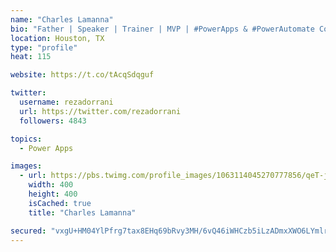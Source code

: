 ```yaml
---
name: "Charles Lamanna"
bio: "Father | Speaker | Trainer | MVP | #PowerApps & #PowerAutomate Community Super User | YouTuber Right-pointing triangle http://youtube.com/c/rezadorrani | Learn - Share - Clockwise rightwards and leftwards open circle arrows"
location: Houston, TX
type: "profile"
heat: 115

website: https://t.co/tAcqSdqguf

twitter:
  username: rezadorrani
  url: https://twitter.com/rezadorrani
  followers: 4843

topics:
  - Power Apps

images:
  - url: https://pbs.twimg.com/profile_images/1063114045270777856/qeT-jpWr_400x400.jpg
    width: 400
    height: 400
    isCached: true
    title: "Charles Lamanna"

secured: "vxgU+HM04YlPfrg7tax8EHq69bRvy3MH/6vQ46iWHCzb5iLzADmxXWO6LYmlroDsaudPxC4gsoe24MRLYb0SNQKSVqhCWogWumECpjYhAhsl+/8gc3GNywKFdXWtTT0q2GT/XEJfY3AIwcQfYHGQb+jjOyxToAx0ttnWhhjbbktnIy0FX3PHhoSbrfoIOnoAtRFWnWg46gFdM7u1NDHZJzem8HE74s6pUggNCYXkQR1CEptq0nlY7fI9ln144kg24l0xXzfxk1leutTC+LD309m64OW8yyrpnD6uz606D/2aM7G1ssmDhFyUVQugtWF96Jh/025RvjnGY6+pusfjDZf0tU6AE7wFqwY0r07rUjua/0wsdZFv3PmMYw2iPwhbhKPTZ6bk4BfBKj+mhvrxdQ8Q/KToG2RcXcwy86Cr5sQ=;ET/GDBNaASNg5CteDt5Pxw=="
---
```


